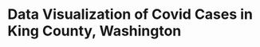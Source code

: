 # Data Visualization of Covid Cases in King County, Washington

<div class="flourish-embed flourish-chart" data-src="visualisation/11662129"><script src="https://public.flourish.studio/resources/embed.js"></script></div>
